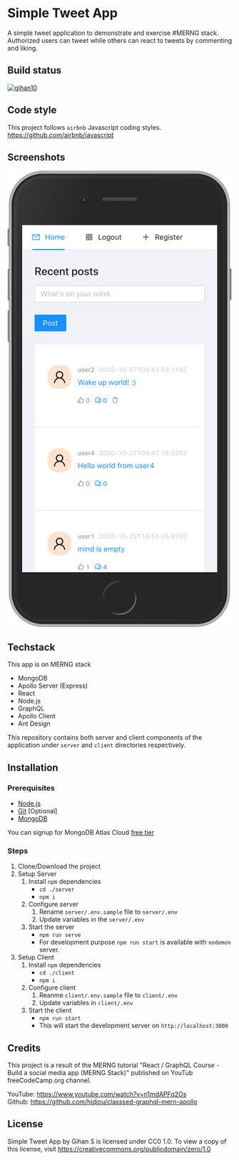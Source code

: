 # Simple Tweet App

A simple tweet application to demonstrate and exercise #MERNG stack. Authorized users can tweet while others can react to tweets by commenting and liking.

## Build status

[![gihan10](https://circleci.com/gh/gihan10/merng.svg?style=shield)](https://circleci.com/gh/gihan10/merng)

## Code style

This project follows `airbnb` Javascript coding styles. https://github.com/airbnb/javascript

## Screenshots
![Image of home page](./.github/screenshots/home-iphone_6_7_8.png)

## Techstack

This app is on MERNG stack
- MongoDB
- Apollo Server (Express)
- React
- Node.js
- GraphQL
- Apollo Client
- Ant Design

This repository contains both server and client components of the application under `server` and `client` directories respectively.


## Installation

### Prerequisites
- [Node.js](https://nodejs.org/)
- [Git](https://git-scm.com/) [Optional]
- [MongoDB](https://www.mongodb.com/)

You can signup for MongoDB Atlas Cloud [free tier](https://www.mongodb.com/pricing)

### Steps
1. Clone/Download the project
2. Setup Server
    1. Install `npm` dependencies
        - `cd ./server`
        - `npm i`
    2. Configure server
        1. Rename `server/.env.sample` file to `server/.env`
        2. Update variables in the `server/.env`
    3. Start the server
        - `npm run serve`
        - For development purpose `npm run start` is available with `nodemon` server.
3. Setup Client
    1. Install `npm` dependencies
        - `cd ./client`
        - `npm i`
    2. Configure client
        1. Reanme `client/.env.sample` file to `client/.env`
        2. Update variables in `client/.env`
    3. Start the client
        - `npm run start`
        - This will start the development server on `http://localhost:3000`
        
## Credits
This project is a result of the MERNG tutorial "React / GraphQL Course - Build a social media app (MERNG Stack)" published on YouTub freeCodeCamp.org channel.  

YouTube: https://www.youtube.com/watch?v=n1mdAPFq2Os  
Github: https://github.com/hidjou/classsed-graphql-mern-apollo


## License
Simple Tweet App by Gihan S is licensed under CC0 1.0. To view a copy of this license, visit https://creativecommons.org/publicdomain/zero/1.0